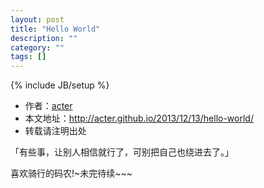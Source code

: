 ```yaml
---
layout: post
title: "Hello World"
description: ""
category: ""
tags: []
---
```


{% include JB/setup %}
* 作者：[acter](https://github.com/acter)
* 本文地址：http://acter.github.io/2013/12/13/hello-world/
* 转载请注明出处
<!--<ul>
    <li>作者：<a href="https://github.com/acter" target="blank">acter</a></li>
    <li>本文地址：http://acter.github.io/2013/12/13/hello-world/</li>
    <li>转载请注明出处</li>
</ul>
-->
「有些事，让别人相信就行了，可别把自己也绕进去了。」

喜欢骑行的码农!~未完待续~~~


